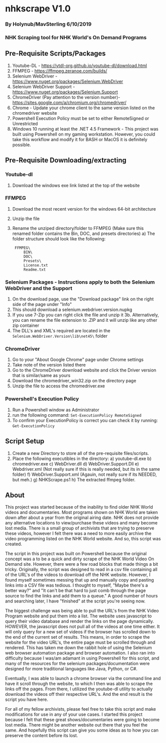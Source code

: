 # nhkscrape V1.0
### By Holynub/MavSterling 6/10/2019
### NHK Scraping tool for NHK World's On Demand Programs

## Pre-Requisite Scripts/Packages
1. Youtube-DL - https://ytdl-org.github.io/youtube-dl/download.html 
2. FFMPEG - https://ffmpeg.zeranoe.com/builds/
3. Selenium WebDriver - https://www.nuget.org/packages/Selenium.WebDriver
4. Selenium WebDriver Support - https://www.nuget.org/packages/Selenium.Support
5. ChromeDriver (Pay attention to the version number)- https://sites.google.com/a/chromium.org/chromedriver/
6. Chrome - Update your chrome client to the same version listed on the chromedriver website
7. Powershell Execution Policy must be set to either RemoteSigned or Unrestricted
9. Windows 10 running at least the .NET 4.5 Framework - This project was built using Powershell on my gaming workstation. However, you could take this workflow and modify it for BASH or MacOS it is definitely possible.

## Pre-Requisite Downloading/extracting

### Youtube-dl 

1. Download the windows exe link listed at the top of the website

### FFMPEG 

1. Download the most recent version for the windows 64-bit architecture
2. Unzip the file
3. Rename the unziped directory/folder to FFMPEG (Make sure this renamed folder contains the Bin, DOC, and presets directories)
	a) The folder structure should look like the following:
		
		FFMPEG\
			BIN\
			DOC\
			Presets\
			License.txt
			Readme.txt
		
### Selenium Packages - Instructions apply to both the Selenium WebDriver and the Support

1. On the download page, use the "Download package" link on the right side of the page under "Info"
2. This should download a selenium.webdriver.version.nupkg
3. If you use 7-Zip you can right click the file and unzip it
3b. Alternatively, you can rename the file extension to .ZIP and it will unzip like any other zip container
4. The DLL's and XML's required are located in the `Selenium.WebDriver.Version\lib\net45\` folder

### ChromeDriver

1. Go to your "About Google Chrome" page under Chrome settings
2. Take note of the version listed there
3. Go to the ChromeDriver download website and click the Driver version that is similar/same as yours
4. Download the chromedriver_win32.zip on the directory page
5. Unzip the file to access the chromedriver.exe

### Powershell's Execution Policy

1. Run a Powershell window as Administrator
2. run the following command: `Set-ExecutionPolicy RemoteSigned`
3. To confirm your ExecutionPolicy is correct you can check it by running: `Get-ExecutionPolicy`

## Script Setup

1. Create a new Directory to store all of the pre-requisite files/scripts.
2. Place the following executibles in the directory:
	a) youtube-dl.exe
	b) chromedriver.exe
	c) WebDriver.dll
	d) WebDriver.Support.Dll
	e) Webdriver.xml (Not really sure if this is really needed, but its in the same folder)
	f) WebDriver.Support.xml (Agauin, not really sure if its NEEDED, but meh.)
	g) NHKScrape.ps1
	h) The extracted ffmpeg folder.

## About

This project was started because of the inability to find older NHK World videos and documentaries. Most programs shown on NHK World are taken down after about a year from the original airing date. NHK does not provide any alternative locations to view/purchase these videos and many become lost media. There is a small group of archivists that are trying to preserve these videos, however I felt there was a need to more easily archive the video programming listed on the NHK World website. And so, this script was created.

The script in this project was built on Powershell because the original concept was a to be a quick and dirty scrape of the NHK World Video On Demand site. However, there were a few road blocks that made things a bit tricky. Originally, the script was designed to read in a csv file containing all of the URL's of the videos to download off the NHK website. However, I found myself sometimes messing that up and manually copy and pasting links into a CSV file was tedious. I thought to myself, "Maybe there's a better way?" and "It can't be that hard to just comb through the page source to find the links and add them to a queue." A good number of hours and searching later, I have "finished" at the script you're seeing now.

The biggest challenge was being able to pull the URL's from the NHK Video Program website and put them into a list. The website uses javascript to query their video database and render the links on the page dynamically. HOWEVER, the javascript does not pull all of the videos at one time either. It will only query for a new set of videos if the browser has scrolled down to the end of the current set of results. This means, in order to scrape the website for the video URL's, the entire page must be scrolled through and rendered. This has taken me down the rabbit hole of using the Selenium web browser automation package and browser automation. I also ran into difficulty because I was/am adamant in using Powershell for this script, and many of the resources for the selenium packages/documentation were designed for more traditional languages like Java, Python, or C#.

Eventually, I was able to launch a chrome browser via the command line and have it scroll through the website, to which I then was able to scrape the links off the pages. From there, I utilized the youtube-dl utility to actually download the videos off their respective URL's. And the end result is the script you have here.

For all of my fellow archivists, please feel free to take this script and make modifications for use in any of your use cases. I started this project because I felt that these great shows/documentaries were going to become lost media. There might be another website out there that you feel the same. And hopefully this script can give you some ideas as to how you can preserve the content before its lost.
